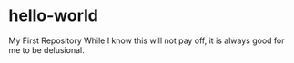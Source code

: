# hello-world
My First Repository
While I know this will not pay off, it is always good for me to be delusional.
